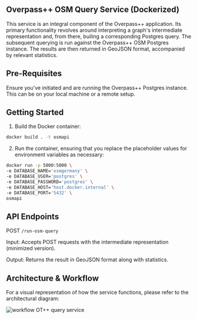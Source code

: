 ## Overpass++ OSM Query Service (Dockerized)

This service is an integral component of the Overpass++ application. Its primary functionality revolves around interpreting a graph's intermediate representation and, from there, builing a corresponding Postgres query. The subsequent querying is run against the Overpass++ OSM Postgres instance. The results are then returned in GeoJSON format, accompanied by relevant statistics.

## Pre-Requisites

Ensure you've initiated and are running the Overpass++ Postgres instance. This can be on your local machine or a remote setup.

## Getting Started

1. Build the Docker container:

```bash
docker build . -t osmapi
```
2. Run the container, ensuring that you replace the placeholder values for environment variables as necessary:

```bash
docker run -p 5000:5000 \
-e DATABASE_NAME='osmgermany' \
-e DATABASE_USER='postgres' \
-e DATABASE_PASSWORD='postgres' \
-e DATABASE_HOST='host.docker.internal' \
-e DATABASE_PORT='5432' \
osmapi
```

## API Endpoints
POST `/run-osm-query`

Input: Accepts POST requests with the intermediate representation (minimized version).

Output: Returns the result in GeoJSON format along with  statistics.

## Architecture & Workflow

For a visual representation of how the service functions, please refer to the architectural diagram:

![workflow OT++ query service](https://github.com/dw-innovation/kid2-ot-osm-api/assets/6747121/ad5fef02-6e6c-4a0d-97c4-03dfde833122)
